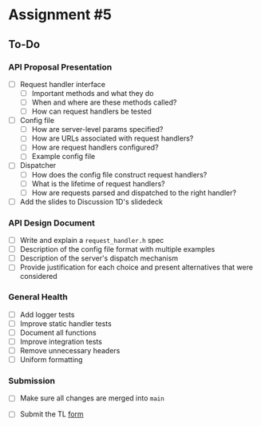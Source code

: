# Assignment #5

## To-Do

### API Proposal Presentation

- [ ] Request handler interface
  - [ ] Important methods and what they do
  - [ ] When and where are these methods called?
  - [ ] How can request handlers be tested
- [ ] Config file
  - [ ] How are server-level params specified?
  - [ ] How are URLs associated with request handlers?
  - [ ] How are request handlers configured?
  - [ ] Example config file
- [ ] Dispatcher
  - [ ] How does the config file construct request handlers?
  - [ ] What is the lifetime of request handlers?
  - [ ] How are requests parsed and dispatched to the right handler?
- [ ] Add the slides to Discussion 1D's slidedeck

### API Design Document

- [ ] Write and explain a `request_handler.h` spec
- [ ] Description of the config file format with multiple examples
- [ ] Description of the server's dispatch mechanism
- [ ] Provide justification for each choice and present alternatives that were considered

### General Health

- [ ] Add logger tests
- [ ] Improve static handler tests
- [ ] Document all functions
- [ ] Improve integration tests
- [ ] Remove unnecessary headers
- [ ] Uniform formatting

### Submission

- [ ] Make sure all changes are merged into `main`
- [ ] Submit the TL [form](https://docs.google.com/forms/d/e/1FAIpQLScAh5mFo-L5O6wre6tpnJMS2BptVcimqS_B7TBi9GjmP4CqWQ/viewform)


